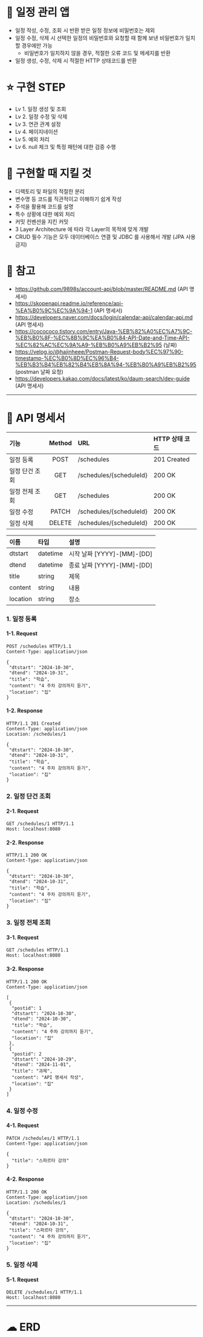 # 📅 일정 관리 앱
- 일정 작성, 수정, 조회 시 반환 받은 일정 정보에 비밀번호는 제외
- 일정 수정, 삭제 시 선택한 일정의 비밀번호와 요청할 때 함께 보낸 비밀번호가 일치할 경우에만 가능
  - 비밀번호가 일치하지 않을 경우, 적절한 오류 코드 및 메세지를 반환
- 일정 생성, 수정, 삭제 시 적절한 HTTP 상태코드를 반환

# ⭐ 구현 STEP
- Lv 1. 일정 생성 및 조회
- Lv 2. 일정 수정 및 삭제
- Lv 3. 연관 관계 설정
- Lv 4. 페이지네이션
- Lv 5. 예외 처리
- Lv 6. null 체크 및 특정 패턴에 대한 검증 수행

# 📌 구현할 때 지킬 것
- 디렉토리 및 파일의 적절한 분리
- 변수명 등 코드를 직관적이고 이해하기 쉽게 작성
- 주석을 활용해 코드를 설명
- 특수 상황에 대한 예외 처리
- 커밋 컨벤션을 지킨 커밋
- 3 Layer Architecture 에 따라 각 Layer의 목적에 맞게 개발
- CRUD 필수 기능은 모두 데이터베이스 연결 및 JDBC 를 사용해서 개발 (JPA 사용 금지)

# 📝 참고
- https://github.com/9898s/account-api/blob/master/README.md (API 명세서)
- https://skopenapi.readme.io/reference/api-%EA%B0%9C%EC%9A%94-1 (API 명세서)
- https://developers.naver.com/docs/login/calendar-api/calendar-api.md (API 명세서)
- https://cocococo.tistory.com/entry/Java-%EB%82%A0%EC%A7%9C-%EB%B0%8F-%EC%8B%9C%EA%B0%84-API-Date-and-Time-API-%EC%82%AC%EC%9A%A9-%EB%B0%A9%EB%B2%95 (날짜)
- https://velog.io/@hajinheee/Postman-Request-body%EC%97%90-timestamp-%EC%B0%8D%EC%96%B4-%EB%B3%B4%EB%82%B4%EB%8A%94-%EB%B0%A9%EB%B2%95 (postman 날짜 요청)
- https://developers.kakao.com/docs/latest/ko/daum-search/dev-guide (API 명세서)
-------------

# 📄 API 명세서
|기능|Method|URL|HTTP 상태 코드|
|:---|:---:|:---|:---|
|일정 등록|POST|/schedules|201 Created|
|일정 단건 조회|GET|/schedules/{scheduleId}|200 OK|
|일정 전체 조회|GET|/schedules|200 OK|
|일정 수정|PATCH|/schedules/{scheduleId}|200 OK|
|일정 삭제|DELETE|/schedules/{scheduleId}|200 OK|

|이름|타입|설명|
|:---|:---|:---|
|dtstart|datetime|시작 날짜 [YYYY]-[MM]-[DD]|
|dtend|datetime|종료 날짜 [YYYY]-[MM]-[DD]|
|title|string|제목|
|content|string|내용|
|location|string|장소|

### 1. 일정 등록
#### 1-1. Request
```
POST /schedules HTTP/1.1
Content-Type: application/json

{
 "dtstart": "2024-10-30",
 "dtend": "2024-10-31",
 "title": "학습",
 "content": "4 주차 강의까지 듣기",
 "location": "집"
}
```
#### 1-2. Response
```
HTTP/1.1 201 Created
Content-Type: application/json
Location: /schedules/1

{
 "dtstart": "2024-10-30",
 "dtend": "2024-10-31",
 "title": "학습",
 "content": "4 주차 강의까지 듣기",
 "location": "집"
}
```

### 2. 일정 단건 조회
#### 2-1. Request
```
GET /schedules/1 HTTP/1.1
Host: localhost:8080
```
#### 2-2. Response
```
HTTP/1.1 200 OK
Content-Type: application/json

{
 "dtstart": "2024-10-30",
 "dtend": "2024-10-31",
 "title": "학습",
 "content": "4 주차 강의까지 듣기",
 "location": "집"
}
```

### 3. 일정 전체 조회
#### 3-1. Request
```
GET /schedules HTTP/1.1
Host: localhost:8080
```
#### 3-2. Response
```
HTTP/1.1 200 OK
Content-Type: application/json

[
 {
  "postid": 1
  "dtstart": "2024-10-30",
  "dtend": "2024-10-30",
  "title": "학습",
  "content": "4 주차 강의까지 듣기",
  "location": "집"
 },
 {
  "postid": 2
  "dtstart": "2024-10-29",
  "dtend": "2024-11-01",
  "title": "과제",
  "content": "API 명세서 작성",
  "location": "집"
 }
]
```

### 4. 일정 수정
#### 4-1. Request
```
PATCH /schedules/1 HTTP/1.1
Content-Type: application/json

{
  "title": "스파르타 강의"
}
```

#### 4-2. Response
```
HTTP/1.1 200 OK
Content-Type: application/json
Location: /schedules/1

{
 "dtstart": "2024-10-30",
 "dtend": "2024-10-31",
 "title": "스파르타 강의",
 "content": "4 주차 강의까지 듣기",
 "location": "집"
}
```

### 5. 일정 삭제
#### 5-1. Request
```
DELETE /schedules/1 HTTP/1.1
Host: localhost:8080
```
-----

# ☁ ERD
